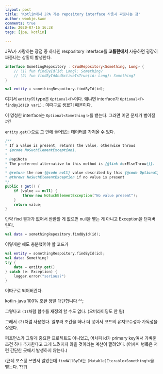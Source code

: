 ```yaml
---  
layout: post  
title: 'Kotlin에서 JPA 기본 repository interface 사용시 짜증나는 점'  
author: wookje.kwon  
comments: true  
date: 2020-07-16 16:38  
tags: [jpa, kotlin]  
  
---  
```


JPA가 자랑하는 장점 중 하나인 respository interface를 **코틀린에서** 사용하면 굉장히 짜증나는 상황이 발생한다.

```kotlin
interface SometingRepository : CrudRepository<Something, Long> {
    // (1) fun findById(id: Long): Something?
    // (2) fun findByIdAndActiveIsTrue(id: Long): Something?
}
```

```kotlin
val entity = somethingRespoitory.findById(id);
```

여기서 `entity`의 type은 `Optional<T>`이다. 왜냐면 interface가 `Optional<T> findById(ID var1);` 이따구로 생겼기 때문이다.  

이 멍청한 interface는 `Optional<Something!>`를 뱉는다. 그러면 어떤 문제가 벌어질까?

`entity.get()`으로 그 안에 들어있는 데이터를 가져올 수 있다.

```java
/**
* If a value is present, returns the value, otherwise throws
* {@code NoSuchElementException}.
*
* @apiNote
* The preferred alternative to this method is {@link #orElseThrow()}.
*
* @return the non-{@code null} value described by this {@code Optional}
* @throws NoSuchElementException if no value is present
*/
public T get() {
    if (value == null) {
        throw new NoSuchElementException("No value present");
    }
    return value;
}
```

만약 find 결과가 없어서 반환할 게 없으면 null을 뱉는 게 아니고 Exception을 던져버린다.  

```kotlin
val data = somethingRepository.findById(id);
```

이렇게만 해도 충분했어야 할 코드가

```kotlin
val entity = somethingRespoitory.findById(id);
val data: Something?
try {
    data = entity.get()
} catch (e: Exception) {
    logger.error("serious?")
}
```

이따구로 되어버린다.  

kotlin-java 100% 호환 정말 대단합니다 ^^;  

그렇다고 `(1)`처럼 함수를 재정의 할 수도 없다. (오버라이딩도 안 됨)  

그래서 `(2)`처럼 사용했다. 일부러 조건을 하나 더 넣어서 코드의 유지보수성과 가독성을 살렸다.  

퍼포먼스가 그렇게 중요한 프로젝트도 아니었고, 어차피 id가 primary key여서 가벼운 조건 하나 추가한다고 크게 느려지지 않을 것이라는 계산이 깔려있다. (어차피 병목은 저런 간단한 곳에서 발생하지 않는다.)  

(근데 포스팅 쓰면서 알았는데 `findAllById`는 `(Mutable)Iterable<Something!>`을 뱉는다. ???)